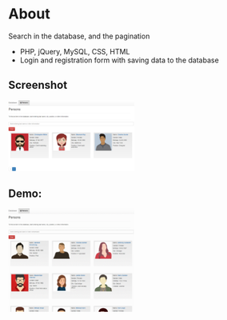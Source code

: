 # About

Search in the database, and the pagination

- PHP, jQuery, MySQL, CSS, HTML
- Login and registration form with saving data to the database

## Screenshot

<img src="https://github.com/Art3m198/PHP-MySQL-Search-with-pagination/blob/master/screen/search.PNG" width="50%" height="50%">

## Demo:

<img src="https://github.com/Art3m198/PHP-MySQL-Search-with-pagination/blob/master/screen/anim.gif" width="50%" height="50%">
